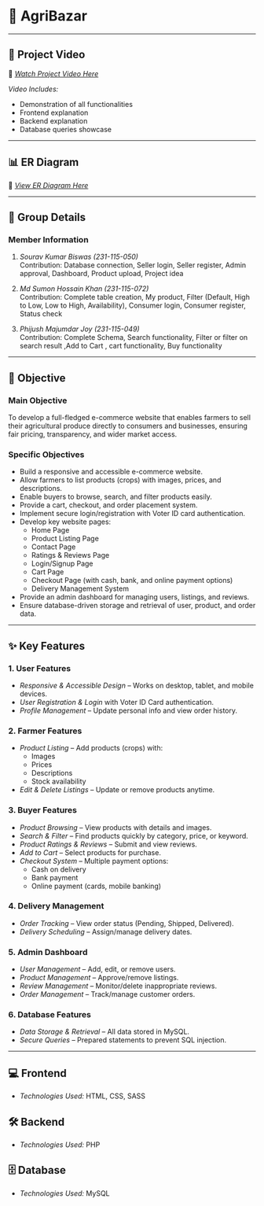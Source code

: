 # 📌 AgriBazar

---

## 🎥 Project Video
📌 [*Watch Project Video Here*](https://youtu.be/YOCWALiFaLs?feature=shared)

*Video Includes:*
- Demonstration of all functionalities
- Frontend explanation
- Backend explanation
- Database queries showcase

---

## 📊 ER Diagram
📌 [*View ER Diagram Here*](https://github.com/sumon2003/ER-Diagram)  

---

## 👥 Group Details

### Member Information

1. *Sourav Kumar Biswas (231-115-050)*  
   Contribution: Database connection, Seller login, Seller register, Admin approval, Dashboard, Product upload, Project idea

2. *Md Sumon Hossain Khan (231-115-072)*  
   Contribution: Complete table creation, My product, Filter (Default, High to Low, Low to High, Availability), Consumer login, Consumer register, Status check

3. *Phijush Majumdar Joy (231-115-049)*  
   Contribution: Complete Schema, Search functionality, Filter or filter on search result ,Add to Cart , cart functionality, Buy functionality

---

## 🎯 Objective

### Main Objective
To develop a full-fledged e-commerce website that enables farmers to sell their agricultural produce directly to consumers and businesses, ensuring fair pricing, transparency, and wider market access.

### Specific Objectives
- Build a responsive and accessible e-commerce website.
- Allow farmers to list products (crops) with images, prices, and descriptions.
- Enable buyers to browse, search, and filter products easily.
- Provide a cart, checkout, and order placement system.
- Implement secure login/registration with Voter ID card authentication.
- Develop key website pages:
  - Home Page
  - Product Listing Page
  - Contact Page
  - Ratings & Reviews Page
  - Login/Signup Page
  - Cart Page
  - Checkout Page (with cash, bank, and online payment options)
  - Delivery Management System
- Provide an admin dashboard for managing users, listings, and reviews.
- Ensure database-driven storage and retrieval of user, product, and order data.

---

## ✨ Key Features

### 1. User Features
- *Responsive & Accessible Design* – Works on desktop, tablet, and mobile devices.
- *User Registration & Login* with Voter ID Card authentication.
- *Profile Management* – Update personal info and view order history.

### 2. Farmer Features
- *Product Listing* – Add products (crops) with:
  - Images
  - Prices
  - Descriptions
  - Stock availability
- *Edit & Delete Listings* – Update or remove products anytime.

### 3. Buyer Features
- *Product Browsing* – View products with details and images.
- *Search & Filter* – Find products quickly by category, price, or keyword.
- *Product Ratings & Reviews* – Submit and view reviews.
- *Add to Cart* – Select products for purchase.
- *Checkout System* – Multiple payment options:
  - Cash on delivery
  - Bank payment
  - Online payment (cards, mobile banking)

### 4. Delivery Management
- *Order Tracking* – View order status (Pending, Shipped, Delivered).
- *Delivery Scheduling* – Assign/manage delivery dates.

### 5. Admin Dashboard
- *User Management* – Add, edit, or remove users.
- *Product Management* – Approve/remove listings.
- *Review Management* – Monitor/delete inappropriate reviews.
- *Order Management* – Track/manage customer orders.

### 6. Database Features
- *Data Storage & Retrieval* – All data stored in MySQL.
- *Secure Queries* – Prepared statements to prevent SQL injection.

---

## 💻 Frontend
- *Technologies Used:* HTML, CSS, SASS

## 🛠 Backend
- *Technologies Used:* PHP

## 🗄 Database
- *Technologies Used:* MySQL
